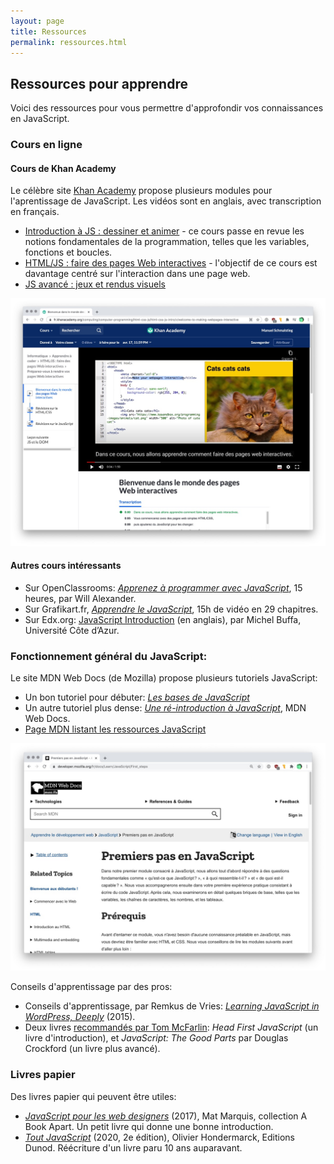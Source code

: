 ```yaml
---
layout: page
title: Ressources
permalink: ressources.html
---
```


## Ressources pour apprendre

Voici des ressources pour vous permettre d'approfondir vos connaissances en JavaScript.

### Cours en ligne

#### Cours de Khan Academy

Le célèbre site [Khan Academy](https://fr.khanacademy.org/) propose plusieurs modules pour l'aprentissage de JavaScript. Les vidéos sont en anglais, avec transcription en français.

<div class="cards"></div>

- [Introduction à JS : dessiner et animer](https://fr.khanacademy.org/computing/computer-programming/programming) - ce cours passe en revue les notions fondamentales de la programmation, telles que les variables, fonctions et boucles.
- [HTML/JS : faire des pages Web interactives](https://fr.khanacademy.org/computing/computer-programming/html-css-js) - l'objectif de ce cours est davantage centré sur l'interaction dans une page web.
- [JS avancé : jeux et rendus visuels](https://fr.khanacademy.org/computing/computer-programming/programming-games-visualizations)

![Tutoriel de Khan Academy](img/tutoriel-khan-academy-JS.jpg)

#### Autres cours intéressants

<div class="cards"></div>

- Sur OpenClassrooms: *[Apprenez à programmer avec JavaScript](https://openclassrooms.com/fr/courses/6175841-apprenez-a-programmer-avec-javascript)*, 15 heures, par Will Alexander.
- Sur Grafikart.fr, *[Apprendre le JavaScript](https://grafikart.fr/formations/debuter-javascript)*, 15h de vidéo en 29 chapitres.
- Sur Edx.org: [JavaScript Introduction](https://www.edx.org/course/javascript-introduction-2) (en anglais), par Michel Buffa, Université Côte d’Azur.

### Fonctionnement général du JavaScript:

Le site MDN Web Docs (de Mozilla) propose plusieurs tutoriels JavaScript:

<div class="cards"></div>

- Un bon tutoriel pour débuter: *[Les bases de JavaScript](https://developer.mozilla.org/fr/docs/Learn/Getting_started_with_the_web/JavaScript_basics)*
- Un autre tutoriel plus dense: *[Une ré-introduction à JavaScript](https://developer.mozilla.org/fr/docs/Web/JavaScript/Une_réintroduction_à_JavaScript)*, MDN Web Docs.
- [Page MDN listant les ressources JavaScript](https://developer.mozilla.org/fr/docs/Web/JavaScript)

![Site de référence MDN](img/tutoriel-js-MDN.jpg)

Conseils d'apprentissage par des pros:

- Conseils d'apprentissage, par Remkus de Vries: *[Learning JavaScript in WordPress, Deeply](https://remkusdevries.com/learning-javascript-in-wordpress-deeply/)* (2015).
- Deux livres [recommandés par Tom McFarlin](https://tommcfarlin.com/recommended-javascript-books/): *Head First JavaScript* (un livre d'introduction), et *JavaScript: The Good Parts* par Douglas Crockford (un livre plus avancé).

### Livres papier

Des livres papier qui peuvent être utiles:

- *[JavaScript pour les web designers](https://www.eyrolles.com/Informatique/Livre/javascript-pour-les-web-designers-9782212674088/)* (2017), Mat Marquis, collection A Book Apart. Un petit livre qui donne une bonne introduction.
- *[Tout JavaScript](https://www.toutjavascript.com/)* (2020, 2e édition), Olivier Hondermarck, Editions Dunod. Réécriture d'un livre paru 10 ans auparavant.
